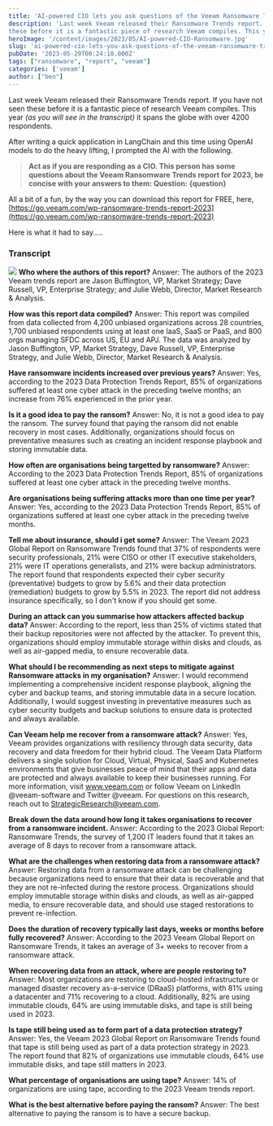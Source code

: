 ```yaml
---
title: 'AI-powered CIO lets you ask questions of the Veeam Ransomware Trends Report 2023' 
description: 'Last week Veeam released their Ransomware Trends report. If you have not seen
these before it is a fantastic piece of research Veeam compiles. This ye'
heroImage: '/content/images/2023/05/AI-powered-CIO-Ransomware.jpg'
slug: 'ai-powered-cio-lets-you-ask-questions-of-the-veeam-ransomware-trends-report-2023'
pubDate: '2023-05-29T00:24:18.000Z'
tags: ["ransomware", "report", "veeam"] 
categories: ['veeam']
author: ["ben"]
---
```


Last week Veeam released their Ransomware Trends report. If you have not seen these before it is a fantastic piece of research Veeam compiles. This year *(as you will see in the transcript)* it spans the globe with over 4200 respondents. 

After writing a quick application in LangChain and this time using OpenAI models to do the heavy lifting, I prompted the AI with the following.

> **Act as if you are responding as a CIO. This person has some questions about the Veeam Ransomware Trends report for 2023, be concise with your answers to them: Question: {question}**

All a bit of a fun, by the way you can download this report for FREE, here, [https://go.veeam.com/wp-ransomware-trends-report-2023](https://go.veeam.com/wp-ransomware-trends-report-2023)

Here is what it had to say.....

### Transcript
![](/content/images/2023/05/image-27.png)
**Who where the authors of this report?**
Answer:
The authors of the 2023 Veeam trends report are Jason Buffington, VP, Market Strategy; Dave Russell, VP, Enterprise Strategy; and Julie Webb, Director, Market Research & Analysis.

**How was this report data compiled?**
Answer:
This report was compiled from data collected from 4,200 unbiased organizations across 28 countries, 1,700 unbiased respondents using at least one IaaS, SaaS or PaaS, and 800 orgs managing SFDC across US, EU and APJ. The data was analyzed by Jason Buffington, VP, Market Strategy, Dave Russell, VP, Enterprise Strategy, and Julie Webb, Director, Market Research & Analysis.

**Have ransomware incidents increased over previous years?**
Answer:
Yes, according to the 2023 Data Protection Trends Report, 85% of organizations suffered at least one cyber attack in the preceding twelve months; an increase from 76% experienced in the prior year.

**Is it a good idea to pay the ransom?**
Answer:
No, it is not a good idea to pay the ransom. The survey found that paying the ransom did not enable recovery in most cases. Additionally, organizations should focus on preventative measures such as creating an incident response playbook and storing immutable data.

**How often are organisations being targetted by ransomware?**
Answer:
According to the 2023 Data Protection Trends Report, 85% of organizations suffered at least one cyber attack in the preceding twelve months.

**Are organisations being suffering attacks more than one time per year?**
Answer:
Yes, according to the 2023 Data Protection Trends Report, 85% of organizations suffered at least one cyber attack in the preceding twelve months.

**Tell me about insurance, should i get some?**
Answer:
The Veeam 2023 Global Report on Ransomware Trends found that 37% of respondents were security professionals, 21% were CISO or other IT executive stakeholders, 21% were IT operations generalists, and 21% were backup administrators. The report found that respondents expected their cyber security (preventative) budgets to grow by 5.6% and their data protection (remediation) budgets to grow by 5.5% in 2023. The report did not address insurance specifically, so I don't know if you should get some.

**During an attack can you summarise how attackers affected backup data?**
Answer:
According to the report, less than 25% of victims stated that their backup repositories were not affected by the attacker. To prevent this, organizations should employ immutable storage within disks and clouds, as well as air-gapped media, to ensure recoverable data.

**What should I be recommending as next steps to mitigate against Ransomware attacks in my organisation?**
Answer:
I would recommend implementing a comprehensive incident response playbook, aligning the cyber and backup teams, and storing immutable data in a secure location. Additionally, I would suggest investing in preventative measures such as cyber security budgets and backup solutions to ensure data is protected and always available.

**Can Veeam help me recover from a ransomware attack?**
Answer:
Yes, Veeam provides organizations with resiliency through data security, data recovery and data freedom for their hybrid cloud. The Veeam Data Platform delivers a single solution for Cloud, Virtual, Physical, SaaS and Kubernetes environments that give businesses peace of mind that their apps and data are protected and always available to keep their businesses running. For more information, visit www.veeam.com or follow Veeam on LinkedIn @veeam-software and Twitter @veeam. For questions on this research, reach out to [StrategicResearch@veeam.com](StrategicResearch@veeam.com).

**Break down the data around how long it takes organisations to recover from a ransomware incident.**
Answer:
According to the 2023 Global Report: Ransomware Trends, the survey of 1,200 IT leaders found that it takes an average of 8 days to recover from a ransomware attack.

**What are the challenges when restoring data from a ransomware attack?**
Answer:
Restoring data from a ransomware attack can be challenging because organizations need to ensure that their data is recoverable and that they are not re-infected during the restore process. Organizations should employ immutable storage within disks and clouds, as well as air-gapped media, to ensure recoverable data, and should use staged restorations to prevent re-infection.

**Does the duration of recovery typically last days, weeks or months before fully recovered?**
Answer:
According to the 2023 Veeam Global Report on Ransomware Trends, it takes an average of 3+ weeks to recover from a ransomware attack.

**When recovering data from an attack, where are people restoring to?**
Answer:
Most organizations are restoring to cloud-hosted infrastructure or managed disaster recovery as-a-service (DRaaS) platforms, with 81% using a datacenter and 71% recovering to a cloud. Additionally, 82% are using immutable clouds, 64% are using immutable disks, and tape is still being used in 2023.

**Is tape still being used as to form part of a data protection strategy?**
Answer:
Yes, the Veeam 2023 Global Report on Ransomware Trends found that tape is still being used as part of a data protection strategy in 2023. The report found that 82% of organizations use immutable clouds, 64% use immutable disks, and tape still matters in 2023.

**What percentage of organisations are using tape?**
Answer:
14% of organizations are using tape, according to the 2023 Veeam trends report.

**What is the best alternative before paying the ransom?**
Answer:
The best alternative to paying the ransom is to have a secure backup.

